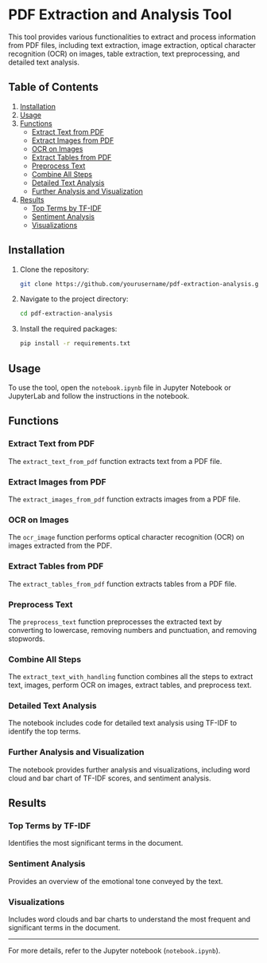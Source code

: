 # PDF Extraction and Analysis Tool

This tool provides various functionalities to extract and process information from PDF files, including text extraction, image extraction, optical character recognition (OCR) on images, table extraction, text preprocessing, and detailed text analysis.

## Table of Contents

1. [Installation](#installation)
2. [Usage](#usage)
3. [Functions](#functions)
    - [Extract Text from PDF](#extract-text-from-pdf)
    - [Extract Images from PDF](#extract-images-from-pdf)
    - [OCR on Images](#ocr-on-images)
    - [Extract Tables from PDF](#extract-tables-from-pdf)
    - [Preprocess Text](#preprocess-text)
    - [Combine All Steps](#combine-all-steps)
    - [Detailed Text Analysis](#detailed-text-analysis)
    - [Further Analysis and Visualization](#further-analysis-and-visualization)
4. [Results](#results)
    - [Top Terms by TF-IDF](#top-terms-by-tf-idf)
    - [Sentiment Analysis](#sentiment-analysis)
    - [Visualizations](#visualizations)

## Installation

1. Clone the repository:
    ```sh
    git clone https://github.com/yourusername/pdf-extraction-analysis.git
    ```
2. Navigate to the project directory:
    ```sh
    cd pdf-extraction-analysis
    ```
3. Install the required packages:
    ```sh
    pip install -r requirements.txt
    ```

## Usage

To use the tool, open the `notebook.ipynb` file in Jupyter Notebook or JupyterLab and follow the instructions in the notebook.

## Functions

### Extract Text from PDF

The `extract_text_from_pdf` function extracts text from a PDF file.

### Extract Images from PDF

The `extract_images_from_pdf` function extracts images from a PDF file.

### OCR on Images

The `ocr_image` function performs optical character recognition (OCR) on images extracted from the PDF.

### Extract Tables from PDF

The `extract_tables_from_pdf` function extracts tables from a PDF file.

### Preprocess Text

The `preprocess_text` function preprocesses the extracted text by converting to lowercase, removing numbers and punctuation, and removing stopwords.

### Combine All Steps

The `extract_text_with_handling` function combines all the steps to extract text, images, perform OCR on images, extract tables, and preprocess text.

### Detailed Text Analysis

The notebook includes code for detailed text analysis using TF-IDF to identify the top terms.

### Further Analysis and Visualization

The notebook provides further analysis and visualizations, including word cloud and bar chart of TF-IDF scores, and sentiment analysis.

## Results

### Top Terms by TF-IDF

Identifies the most significant terms in the document.

### Sentiment Analysis

Provides an overview of the emotional tone conveyed by the text.

### Visualizations

Includes word clouds and bar charts to understand the most frequent and significant terms in the document.

---

For more details, refer to the Jupyter notebook (`notebook.ipynb`).


```python

```
